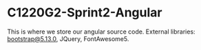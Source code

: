 # C1220G2-Sprint2-Angular
This is where we store our angular source code.
External libraries: bootstrap@5.13.0, JQuery, FontAwesome5.
